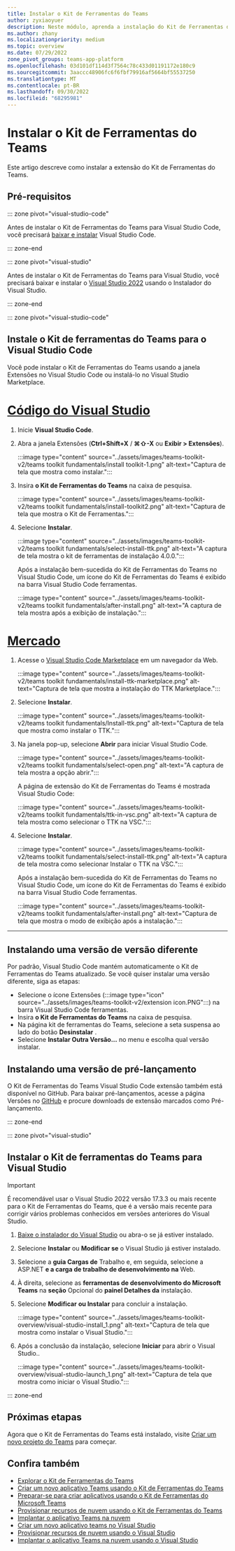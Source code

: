 ```yaml
---
title: Instalar o Kit de Ferramentas do Teams
author: zyxiaoyuer
description: Neste módulo, aprenda a instalação do Kit de Ferramentas do Teams
ms.author: zhany
ms.localizationpriority: medium
ms.topic: overview
ms.date: 07/29/2022
zone_pivot_groups: teams-app-platform
ms.openlocfilehash: 03d101df114d3f7564c78c433d01191172e180c9
ms.sourcegitcommit: 3aaccc48906fc6f6fbf79916af5664bf55537250
ms.translationtype: MT
ms.contentlocale: pt-BR
ms.lasthandoff: 09/30/2022
ms.locfileid: "68295981"
---
```

# <a name="install-teams-toolkit"></a>Instalar o Kit de Ferramentas do Teams

Este artigo descreve como instalar a extensão do Kit de Ferramentas do Teams.

## <a name="prerequisites"></a>Pré-requisitos

::: zone pivot="visual-studio-code"

Antes de instalar o Kit de Ferramentas do Teams para Visual Studio Code, você precisará [baixar e instalar](https://code.visualstudio.com/Download) Visual Studio Code.

::: zone-end

::: zone pivot="visual-studio"

Antes de instalar o Kit de Ferramentas do Teams para Visual Studio, você precisará baixar e instalar o [Visual Studio 2022](https://aka.ms/VSDownload) usando o Instalador do Visual Studio.

::: zone-end

::: zone pivot="visual-studio-code"

## <a name="install-teams-toolkit-for-visual-studio-code"></a>Instale o Kit de ferramentas do Teams para o Visual Studio Code

Você pode instalar o Kit de Ferramentas do Teams usando a janela Extensões no Visual Studio Code ou instalá-lo no Visual Studio Marketplace.

# <a name="visual-studio-code"></a>[Código do Visual Studio](#tab/vscode)

1. Inicie **Visual Studio Code**.
1. Abra a janela Extensões (**Ctrl+Shift+X** / **⌘⇧-X** ou **Exibir > Extensões**).

   :::image type="content" source="../assets/images/teams-toolkit-v2/teams toolkit fundamentals/install toolkit-1.png" alt-text="Captura de tela que mostra como instalar.":::

1. Insira **o Kit de Ferramentas do Teams** na caixa de pesquisa.

   :::image type="content" source="../assets/images/teams-toolkit-v2/teams toolkit fundamentals/install-toolkit2.png" alt-text="Captura de tela que mostra o Kit de Ferramentas.":::

1. Selecione **Instalar**.
  
   :::image type="content" source="../assets/images/teams-toolkit-v2/teams toolkit fundamentals/select-install-ttk.png" alt-text="A captura de tela mostra o kit de ferramentas de instalação 4.0.0.":::

   Após a instalação bem-sucedida do Kit de Ferramentas do Teams no Visual Studio Code, um ícone do Kit de Ferramentas do Teams é exibido na barra Visual Studio Code ferramentas.

   :::image type="content" source="../assets/images/teams-toolkit-v2/teams toolkit fundamentals/after-install.png" alt-text="A captura de tela mostra após a exibição de instalação.":::

# <a name="marketplace"></a>[Mercado](#tab/marketplace)

1. Acesse o [Visual Studio Code Marketplace](https://marketplace.visualstudio.com/items?itemName=TeamsDevApp.ms-teams-vscode-extension) em um navegador da Web.

   :::image type="content" source="../assets/images/teams-toolkit-v2/teams toolkit fundamentals/install-ttk-marketplace.png" alt-text="Captura de tela que mostra a instalação do TTK Marketplace.":::

1. Selecione **Instalar**.

   :::image type="content" source="../assets/images/teams-toolkit-v2/teams toolkit fundamentals/Install-ttk.png" alt-text="Captura de tela que mostra como instalar o TTK.":::

1. Na janela pop-up, selecione **Abrir** para iniciar Visual Studio Code.

   :::image type="content" source="../assets/images/teams-toolkit-v2/teams toolkit fundamentals/select-open.png" alt-text="A captura de tela mostra a opção abrir.":::

   A página de extensão do Kit de Ferramentas do Teams é mostrada Visual Studio Code:

   :::image type="content" source="../assets/images/teams-toolkit-v2/teams toolkit fundamentals/ttk-in-vsc.png" alt-text="A captura de tela mostra como selecionar o TTK na VSC.":::

1. Selecione **Instalar**.

   :::image type="content" source="../assets/images/teams-toolkit-v2/teams toolkit fundamentals/select-install-ttk.png" alt-text="A captura de tela mostra como selecionar Instalar o TTK na VSC.":::

   Após a instalação bem-sucedida do Kit de Ferramentas do Teams no Visual Studio Code, um ícone do Kit de Ferramentas do Teams é exibido na barra Visual Studio Code ferramentas.

   :::image type="content" source="../assets/images/teams-toolkit-v2/teams toolkit fundamentals/after-install.png" alt-text="Captura de tela que mostra o modo de exibição após a instalação.":::

---

## <a name="installing-a-different-release-version"></a>Instalando uma versão de versão diferente

Por padrão, Visual Studio Code mantém automaticamente o Kit de Ferramentas do Teams atualizado. Se você quiser instalar uma versão diferente, siga as etapas:

* Selecione o ícone Extensões (:::image type="icon" source="../assets/images/teams-toolkit-v2/extension icon.PNG":::) na barra Visual Studio Code ferramentas.
* Insira **o Kit de Ferramentas do Teams**  na caixa de pesquisa.
* Na página kit de ferramentas do Teams, selecione a seta suspensa ao lado do botão **Desinstalar** .
* Selecione **Instalar Outra Versão...** no menu e escolha qual versão instalar.

## <a name="installing-a-pre-release-version"></a>Instalando uma versão de pré-lançamento

O Kit de Ferramentas do Teams Visual Studio Code extensão também está disponível no GitHub. Para baixar pré-lançamentos, acesse a página Versões no [GitHub](https://github.com/OfficeDev/TeamsFx/releases) e procure downloads de extensão marcados como Pré-lançamento.

::: zone-end

::: zone pivot="visual-studio"

## <a name="install-teams-toolkit-for-visual-studio"></a>Instalar o Kit de ferramentas do Teams para Visual Studio

   > [!IMPORTANT]
   > É recomendável usar o Visual Studio 2022 versão 17.3.3 ou mais recente para o Kit de Ferramentas do Teams, que é a versão mais recente para corrigir vários problemas conhecidos em versões anteriores do Visual Studio.

1. [Baixe o instalador do Visual Studio](https://aka.ms/VSDownload) ou abra-o se já estiver instalado.
2. Selecione **Instalar** ou **Modificar se** o Visual Studio já estiver instalado.
3. Selecione a **guia Cargas de** Trabalho e, em seguida, selecione a ASP.NET **e a carga de trabalho de desenvolvimento na** Web.
4. À direita, selecione as **ferramentas de desenvolvimento do Microsoft Teams** na **seção** Opcional do **painel Detalhes da** instalação.
5. Selecione **Modificar** **ou Instalar** para concluir a instalação.

   :::image type="content" source="../assets/images/teams-toolkit-overview/visual-studio-install_1.png" alt-text="Captura de tela que mostra como instalar o Visual Studio.":::

6. Após a conclusão da instalação, selecione **Iniciar** para abrir o Visual Studio..

    :::image type="content" source="../assets/images/teams-toolkit-overview/visual-studio-launch_1.png" alt-text="Captura de tela que mostra como iniciar o Visual Studio.":::

::: zone-end

## <a name="next-steps"></a>Próximas etapas

Agora que o Kit de Ferramentas do Teams está instalado, visite [Criar um novo projeto do Teams](create-new-project.md) para começar.

## <a name="see-also"></a>Confira também

* [Explorar o Kit de Ferramentas do Teams](explore-Teams-Toolkit.md)
* [Criar um novo aplicativo Teams usando o Kit de Ferramentas do Teams](create-new-project.md)
* [Preparar-se para criar aplicativos usando o Kit de Ferramentas do Microsoft Teams](build-environments.md)
* [Provisionar recursos de nuvem usando o Kit de Ferramentas do Teams](provision.md)
* [Implantar o aplicativo Teams na nuvem](deploy.md)
* [Criar um novo aplicativo teams no Visual Studio](create-new-teams-app-for-Visual-Studio.md)
* [Provisionar recursos de nuvem usando o Visual Studio](provision-cloud-resources.md)
* [Implantar o aplicativo Teams na nuvem usando o Visual Studio](deploy-teams-app.md)
